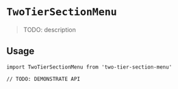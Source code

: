 # `TwoTierSectionMenu`

> TODO: description

## Usage

```
import TwoTierSectionMenu from 'two-tier-section-menu'

// TODO: DEMONSTRATE API
```
